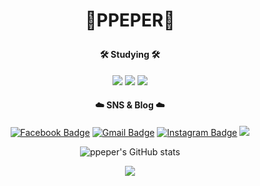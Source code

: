 # <p align="center">__🥤PPEPER🥤__</p>

<h4 align="center">🛠️ Studying 🛠️</h4>
  
<p align="center">
  <img src="https://img.shields.io/badge/Android-3DDC84?style=flat-square&logo=Android&logoColor=white"/>
  <img src="https://img.shields.io/badge/Kotlin-0095D5?style=flat-square&logo=Kotlin&logoColor=white"/>
  <img src="https://img.shields.io/badge/Java-007396?style=flat-square&logo=Java&logoColor=white"/>
</p>

<h4 align="center"> ☁️ SNS & Blog ☁️</h4>

<div align="center">
  
   [![Facebook Badge](https://img.shields.io/badge/facebook-1877f2?style=flat-square&logo=facebook&logoColor=white&link=https://www.facebook.com/profile.php?id=100004506122210)](https://www.facebook.com/profile.php?id=100004506122210)
  [![Gmail Badge](https://img.shields.io/badge/Gmail-d14836?style=flat-square&logo=Gmail&logoColor=white&link=mailto:joonhoo0123@gmail.com)](mailto:joonhoo0123@gmail.com)
  [![Instagram Badge](https://img.shields.io/badge/-Instagram-dd2a7b?style=flat-square&logo=instagram&logoColor=white&link=https://www.instagram.com/jj._.nu_/)](https://www.instagram.com/jj._.nu_/)
  <a href="https://ppeper.github.io"><img src="https://img.shields.io/badge/Tech%20Blog-11B48A?style=flat-square&logo=Vimeo&logoColor=white"/></a>
  
  ![ppeper's GitHub stats](https://github-readme-stats.vercel.app/api?username=ppeper&show_icons=true&theme=material-palenight)
</div>

<p align="center">
<a href="https://hits.seeyoufarm.com"><img src="https://hits.seeyoufarm.com/api/count/incr/badge.svg?url=https%3A%2F%2Fgithub.com%2Fpepper&count_bg=%23CA97D9&title_bg=%236E6969&icon=github.svg&icon_color=%23E7E7E7&title=hits&edge_flat=false"/></a>
</p>
